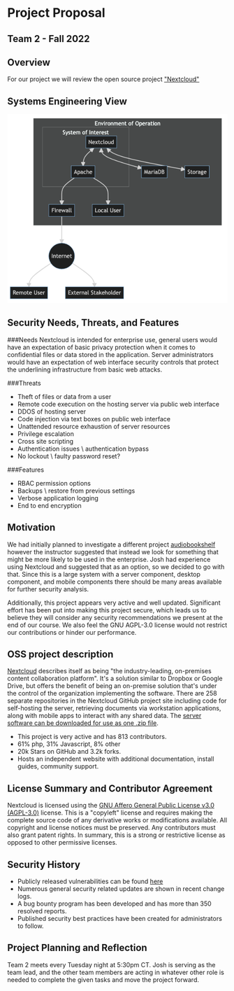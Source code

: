 # Project Proposal
Team 2 - Fall 2022
---

Overview
-
For our project we will review the open source project ["Nextcloud"](https://github.com/nextcloud)

Systems Engineering View
-

![System Engineering View](https://github.com/unosec/project/blob/main/images/sev.png "System Engineering View")


Security Needs, Threats, and Features
-
###Needs
Nextcloud is intended for enterprise use, general users would have an expectation of basic privacy protection when it comes to confidential files or data stored in the application. Server administrators would have an expectation of web interface security controls that protect the underlining infrastructure from basic web attacks.

###Threats
- Theft of files or data from a user
- Remote code execution on the hosting server via public web interface
- DDOS of hosting server
- Code injection via text boxes on public web interface
- Unattended resource exhaustion of server resources
- Privilege escalation
- Cross site scripting
- Authentication issues \ authentication bypass 
- No lockout \ faulty password reset?

###Features
- RBAC permission options 
- Backups \ restore from previous settings
- Verbose application logging 
- End to end encryption


Motivation 
-
We had initially planned to investigate a different project [audiobookshelf](https://github.com/advplyr/audiobookshelf) however the instructor suggested that instead we look for something that might be more likely to be used in the enterprise.  Josh had experience using Nextcloud and suggested that as an option, so we decided to go with that.  Since this is a large system with a server component, desktop component, and mobile components there should be many areas available for further security analysis.

Additionally, this project appears very active and well updated. Significant effort has been put into making this project secure, which leads us to believe they will consider any security recommendations we present at the end of our course.  We also feel the GNU AGPL-3.0 license would not restrict our contributions or hinder our performance.


OSS project description
-
[Nextcloud](https://nextcloud.com) describes itself as being "the industry-leading, on-premises content collaboration platform".  It's a solution similar to Dropbox or Google Drive, but offers the benefit of being an on-premise solution that's under the control of the organization implementing the software.  There are 258 separate repositories in the Nextcloud GitHub project site including code for self-hosting the server, retrieving documents via workstation applications, along with mobile apps to interact with any shared data. The [server software can be downloaded for use as one .zip file](https://download.nextcloud.com/server/releases/latest.zip).
 
- This project is very active and has 813 contributors. 
- 61% php, 31% Javascript, 8% other
- 20k Stars on GitHub and 3.2k forks. 
- Hosts an independent website with additional documentation, install guides, community support.



License Summary and Contributor Agreement
-
Nextcloud is licensed using the [GNU Affero General Public License v3.0 (AGPL-3.0)](https://www.gnu.org/licenses/agpl-3.0.en.html) license.  This is a "copyleft" license and requires making the complete source code of any derivative works or modifications available.   All copyright and license notices must be preserved.  Any contributors must also grant patent rights.  In summary, this is a strong or restrictive license as opposed to other permissive licenses.


Security History
-


- Publicly released vulnerabilities can be found [here](https://www.cvedetails.com/vendor/15913/Nextcloud.html)
- Numerous general security related updates are shown in recent change logs. 
- A bug bounty program has been developed and has more than 350 resolved reports.
- Published security best practices have been created for administrators to follow.


Project Planning and Reflection
-
Team 2 meets every Tuesday night at 5:30pm CT.  Josh is serving as the team lead, and the other team members are acting in whatever other role is needed to complete the given tasks and move the project forward.








